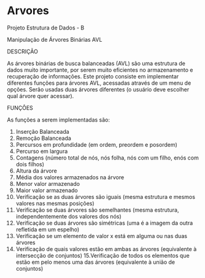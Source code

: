 # Arvores
Projeto Estrutura de Dados - B

Manipulação de Árvores Binárias AVL

DESCRIÇÃO

As árvores binárias de busca balanceadas (AVL) são uma estrutura de dados muito importante, por serem muito eficientes no armazenamento e recuperação de informações.
Este projeto consiste em implementar diferentes funções para árvores AVL, acessadas através de um menu de opções. Serão usadas duas árvores diferentes (o usuário deve escolher qual árvore quer acessar).

FUNÇÔES

As funções a serem implementadas são:

1. Inserção Balanceada
2. Remoção Balanceada
3. Percursos em profundidade (em ordem, preordem e posordem)
4. Percurso em largura
5. Contagens (número total de nós, nós folha, nós com um filho, enós com dois filhos)
6. Altura da árvore
7. Média dos valores armazenados na árvore
8. Menor valor armazenado
9. Maior valor armazenado
10. Verificação se as duas árvores são iguais (mesma estrutura e mesmos valores nas mesmas posições)
11. Verificação se duas árvores são semelhantes (mesma estrutura, independentemente dos valores dos nós)
12. Verificação se duas árvores são simétricas (uma é a imagem da outra refletida em um espelho)
13. Verificação se um elemento de valor x está em alguma ou nas duas árvores
14. Verificação de quais valores estão em ambas as árvores (equivalente à intersecção de conjuntos)
15.Verificação de todos os elementos que estão em pelo menos uma das árvores (equivalente à união de conjuntos)
